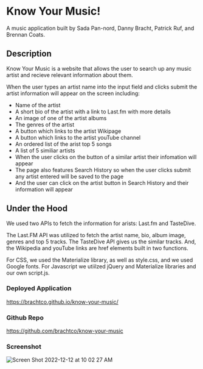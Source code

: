 # Know Your Music!

A music application built by Sada Pan-nord, Danny Bracht, Patrick Ruf, and Brennan Coats.

## Description

Know Your Music is a website that allows the user to search up any music artist and recieve relevant information about them.

When the user types an artist name into the input field and clicks submit
the artist information will appear on the screen including:

- Name of the artist
- A short bio of the artist with a link to Last.fm with more details
- An image of one of the artist albums
- The genres of the artist
- A button which links to the artist Wikipage
- A button which links to the artist youTube channel
- An ordered list of the arist top 5 songs
- A list of 5 similiar artists
- When the user clicks on the button of a similar artist their infomation will appear
- The page also features Search History so when the user clicks submit any artist entered will be saved to the page
- And the user can click on the artist button in Search History and their  information will appear

## Under the Hood

We used two APIs to fetch the information for arists: Last.fm and TasteDive.

The Last.FM API was utilized to fetch the artist name, bio, album image, genres and top 5 tracks.
The TasteDive API gives us the similar tracks. And, the Wikipedia and youTube links are href elements
built in two functions.

For CSS, we used the Materialize library, as well as style.css, and we used Google fonts.
For Javascript we utiilzed jQuery and Materialize libraries and our own script.js.

### Deployed Application
https://brachtco.github.io/know-your-music/

### Github Repo
https://github.com/brachtco/know-your-music


### Screenshot
![Screen Shot 2022-12-12 at 10 02 27 AM](https://user-images.githubusercontent.com/17559972/207107624-26fdd58d-4e5f-451e-942d-32e666aaec8a.png)

